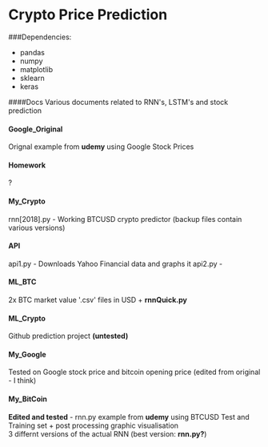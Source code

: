 # Crypto Price Prediction

###Dependencies:

* pandas
* numpy
* matplotlib
* sklearn
* keras

####Docs
Various documents related to RNN's, LSTM's and stock prediction

#### Google_Original
Orignal example from **udemy** using Google Stock Prices

#### Homework
?

#### My_Crypto
rnn[2018].py - Working BTCUSD crypto predictor (backup files contain various versions)

#### API
api1.py - Downloads Yahoo Financial data and graphs it
api2.py - 

#### ML_BTC
2x BTC market value '.csv' files in USD + **rnnQuick.py**

#### ML_Crypto
Github prediction project **(untested)**

#### My_Google
Tested on Google stock price and bitcoin opening price (edited from original - I think)

#### My_BitCoin
**Edited and tested** - rnn.py example from **udemy** using BTCUSD Test and Training set + post processing graphic visualisation  
3 differnt versions of the actual RNN (best version: **rnn.py?**)